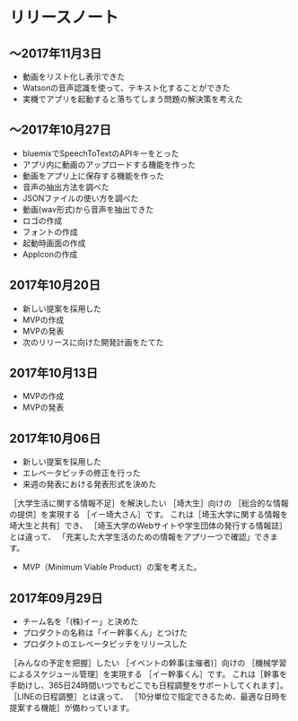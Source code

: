 # リリースノート

## 〜2017年11月3日
- 動画をリスト化し表示できた
- Watsonの音声認識を使って、テキスト化することができた
- 実機でアプリを起動すると落ちてしまう問題の解決策を考えた


## 〜2017年10月27日
- bluemixでSpeechToTextのAPIキーをとった
- アプリ内に動画のアップロードする機能を作った
- 動画をアプリ上に保存する機能を作った
- 音声の抽出方法を調べた
- JSONファイルの使い方を調べた
- 動画(wav形式)から音声を抽出できた
- ロゴの作成
- フォントの作成
- 起動時画面の作成
- AppIconの作成


## 2017年10月20日

- 新しい提案を採用した
- MVPの作成
- MVPの発表
- 次のリリースに向けた開発計画をたてた


## 2017年10月13日

- MVPの作成
- MVPの発表


## 2017年10月06日

- 新しい提案を採用した
- エレベータピッチの修正を行った
- 来週の発表における発表形式を決めた

［大学生活に関する情報不足］を解決したい
［埼大生］向けの
［総合的な情報の提供］を実現する
［イー埼大さん］です。
これは［埼玉大学に関する情報を埼大生と共有］でき、
［埼玉大学のWebサイトや学生団体の発行する情報誌］とは違って、
「充実した大学生活のための情報をアプリ一つで確認」できます。

- MVP（Minimum Viable Product）の案を考えた。


## 2017年09月29日

- チーム名を「(株)イー」と決めた
- プロダクトの名称は「イー幹事くん」とつけた
- プロダクトのエレベータピッチをリリースした

［みんなの予定を把握］したい
［イベントの幹事(主催者)］向けの
［機械学習によるスケジュール管理］を実現する
［イー幹事くん］です。
これは［幹事を手助けし、365日24時間いつでもどこでも日程調整をサポートしてくれます］。
［LINEの日程調整］とは違って、
［10分単位で指定できるため、最適な日時を提案する機能］が備わっています。
